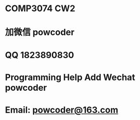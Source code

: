 # COMP3074 CW2
# 加微信 powcoder

# QQ 1823890830

# Programming Help Add Wechat powcoder

# Email: powcoder@163.com

